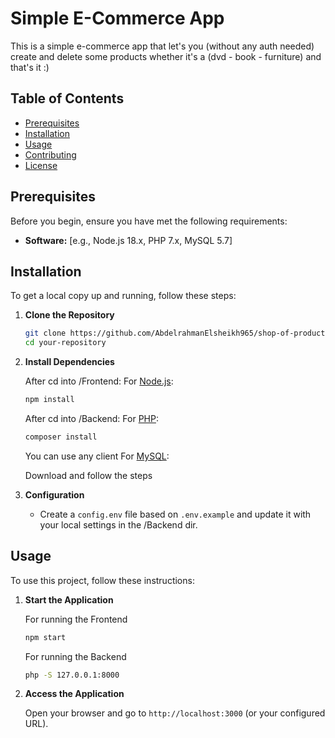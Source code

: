 # Simple E-Commerce App

This is a simple e-commerce app that let's you (without any auth needed) create and delete some products 
whether it's a (dvd - book - furniture) and that's it :)

## Table of Contents

- [Prerequisites](#prerequisites)
- [Installation](#installation)
- [Usage](#usage)
- [Contributing](#contributing)
- [License](#license)

## Prerequisites

Before you begin, ensure you have met the following requirements:

- **Software:** [e.g., Node.js 18.x, PHP 7.x, MySQL 5.7]

## Installation

To get a local copy up and running, follow these steps:

1. **Clone the Repository**

   ```bash
   git clone https://github.com/AbdelrahmanElsheikh965/shop-of-products.git
   cd your-repository
   ```

2. **Install Dependencies**

   After cd into /Frontend: For [Node.js](https://nodejs.org/):

   ```bash
   npm install
   ```

   After cd into /Backend: For [PHP](https://www.php.net/):

   ```bash
   composer install
   ```

   You can use any client For [MySQL](https://dev.mysql.com/downloads/installer/):

   Download and follow the steps

3. **Configuration**

   - Create a `config.env` file based on `.env.example` and update it with your local settings in the /Backend dir.

## Usage

To use this project, follow these instructions:

1. **Start the Application**

   For running the Frontend 

   ```bash
   npm start
   ```

   For running the Backend 

   ```bash
   php -S 127.0.0.1:8000
   ```

2. **Access the Application**

   Open your browser and go to `http://localhost:3000` (or your configured URL).
